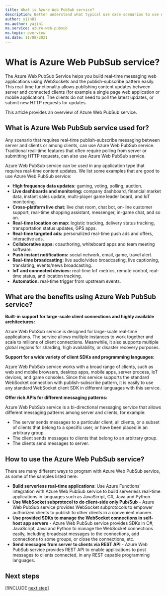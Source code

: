 ```yaml
---
title: What is Azure Web PubSub service?
description: Better understand what typical use case scenarios to use Azure Web PubSub, and learn the key benefits of Azure Web PubSub.
author: yjin81
ms.author: yajin1
ms.service: azure-web-pubsub
ms.topic: overview 
ms.date: 11/08/2021
---
```


# What is Azure Web PubSub service? 

The Azure Web PubSub Service helps you build real-time messaging web applications using WebSockets and the publish-subscribe pattern easily. This real-time functionality allows publishing content updates between server and connected clients (for example a single page web application or mobile application). The clients do not need to poll the latest updates, or submit new HTTP requests for updates.

This article provides an overview of Azure Web PubSub service.

## What is Azure Web PubSub service used for?

Any scenario that requires real-time publish-subscribe messaging between server and clients or among clients, can use Azure Web PubSub service. Traditional real-time features that often require polling from server or submitting HTTP requests, can also use Azure Web PubSub service.

Azure Web PubSub service can be used in any application type that requires real-time content updates. We list some examples that are good to use Azure Web PubSub service:

* **High frequency data updates:** gaming, voting, polling, auction.
* **Live dashboards and monitoring:** company dashboard, financial market data, instant sales update, multi-player game leader board, and IoT monitoring.
* **Cross-platform live chat:** live chat room, chat bot, on-line customer support, real-time shopping assistant, messenger, in-game chat, and so on.
* **Real-time location on map:** logistic tracking, delivery status tracking, transportation status updates, GPS apps.
* **Real-time targeted ads:** personalized real-time push ads and offers, interactive ads.
* **Collaborative apps:** coauthoring, whiteboard apps and team meeting software.
* **Push instant notifications:** social network, email, game, travel alert.
* **Real-time broadcasting:** live audio/video broadcasting, live captioning, translating, events/news broadcasting.
* **IoT and connected devices:** real-time IoT metrics, remote control, real-time status, and location tracking.
* **Automation:** real-time trigger from upstream events.

## What are the benefits using Azure Web PubSub service?

**Built-in support for large-scale client connections and highly available architectures:**

Azure Web PubSub service is designed for large-scale real-time applications. The service allows multiple instances to work together and scale to millions of client connections. Meanwhile, it also supports multiple global regions for sharding, high availability, or disaster recovery purposes.

**Support for a wide variety of client SDKs and programming languages:**

Azure Web PubSub service works with a broad range of clients, such as web and mobile browsers, desktop apps, mobile apps, server process, IoT devices, and game consoles. Since this service supports the standard WebSocket connection with publish-subscribe pattern, it is easily to use any standard WebSocket client SDK in different languages with this service. 

**Offer rich APIs for different messaging patterns:**

Azure Web PubSub service is a bi-directional messaging service that allows different messaging patterns among server and clients, for example:

* The server sends messages to a particular client, all clients, or a subset of clients that belong to a specific user, or have been placed in an arbitrary group. 
* The client sends messages to clients that belong to an arbitrary group.
* The clients send messages to server.


## How to use the Azure Web PubSub service?

There are many different ways to program with Azure Web PubSub service, as some of the samples listed here:

- **Build serverless real-time applications**: Use Azure Functions' integration with Azure Web PubSub service to build serverless real-time applications in languages such as JavaScript, C#, Java and Python. 
- **Use WebSocket subprotocol to do client-side only Pub/Sub** - Azure Web PubSub service provides WebSocket subprotocols to empower authorized clients to publish to other clients in a convenient manner.
- **Use provided SDKs to manage the WebSocket connections in self-host app servers** - Azure Web PubSub service provides SDKs in C#, JavaScript, Java and Python to manage the WebSocket connections easily, including broadcast messages to the connections, add connections to some groups, or close the connections, etc.
- **Send messages from server to clients via REST API** - Azure Web PubSub service provides REST API to enable applications to post messages to clients connected, in any REST capable programming languages.

## Next steps

[!INCLUDE [next step](includes/include-next-step.md)]
